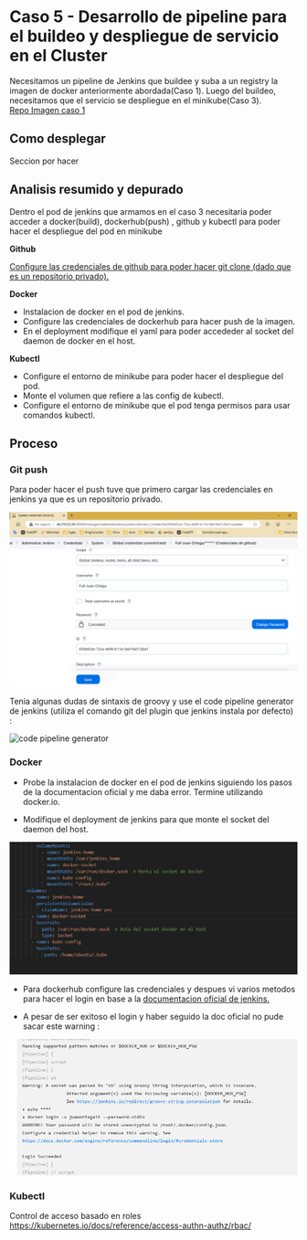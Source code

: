 # Caso 5 - Desarrollo de pipeline para el buildeo y despliegue de servicio en el Cluster
Necesitamos un pipeline de Jenkins que buildee y suba a un registry la imagen de docker anteriormente abordada(Caso 1). Luego del buildeo, necesitamos que el servicio se despliegue en el minikube(Caso 3).  
[Repo Imagen caso 1](https://github.com/Gonveliz/node-app/blob/master/Dockerfile)

## Como desplegar

Seccion por hacer

## Analisis resumido y depurado

Dentro el pod de jenkins que armamos en el caso 3 necesitaria poder acceder a docker(build), dockerhub(push) , github y kubectl para poder hacer el despliegue del pod en minikube

**Github**

[Configure las credenciales de github para poder hacer git clone (dado que es un repositorio privado). ](#git-push)

**Docker**

* Instalacion de docker en el pod de jenkins.
* Configure las credenciales de dockerhub para hacer push de la imagen.  
* En el deployment modifique el yaml para poder accededer al socket del daemon de docker en el host. 

**Kubectl**

* Configure el entorno de minikube para poder hacer el despliegue del pod.  
* Monte el volumen que refiere a las config de kubectl.
* Configure el entorno de minikube que el pod tenga permisos para usar comandos kubectl.


## Proceso

### Git push

Para poder hacer el push tuve que primero cargar las credenciales en jenkins ya que es un repositorio privado.

![git credentials](img/01-git-credentials.PNG)

Tenia algunas dudas de sintaxis de groovy y use el code pipeline generator de jenkins (utiliza el comando git del plugin que jenkins instala por defecto) :

![code pipeline generator](img/02-code-pipeline-generator.PNG)


### Docker

* Probe la instalacion de docker en el pod de jenkins siguiendo los pasos de la documentacion oficial y me daba error. Termine utilizando docker.io.

* Modifique el deployment de jenkins para que monte el socket del daemon del host.

![montajes](img/montajes.PNG)

* Para dockerhub configure las credenciales y despues vi varios metodos para hacer el login en base a la [documentacion oficial de jenkins.](https://www.jenkins.io/doc/book/pipeline/jenkinsfile/#handling-credentials)  

* A pesar de ser exitoso el login y haber seguido la doc oficial no pude sacar este warning : 

![docker warning](img/docker-warning-not-resolve.PNG)


### Kubectl

Control de acceso basado en roles
<https://kubernetes.io/docs/reference/access-authn-authz/rbac/>